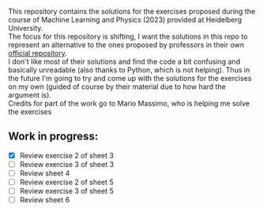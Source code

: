 This repository contains the solutions for the exercises proposed during the course of Machine Learning and Physics (2023) provided at Heidelberg University.
<br>
The focus for this repository is shifting, I want the solutions in this repo to represent an
alternative to the ones proposed by professors in their own <a href="https://github.com/heidelberg-hepml/mlph2023-Exercises">official repository</a>.
<br>
I don't like most of their solutions and find the code a bit confusing and basically unreadable
(also thanks to Python, which is not helping). Thus in the future I'm going to try and come up with
the solutions for the exercises on my own (guided of course by their material due to how hard the
argument is).
<br>
Credits for part of the work go to Mario Massimo, who is helping me solve the exercises
<br>
<h2>Work in progress:</h2>

- [x] Review exercise 2 of sheet 3
- [ ] Review exercise 3 of sheet 3
- [ ] Review sheet 4
- [ ] Review exercise 2 of sheet 5
- [ ] Review exercise 3 of sheet 5
- [ ] Review sheet 6
